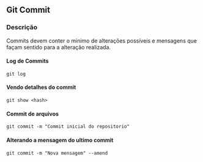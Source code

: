 ## Git Commit

### Descrição

Commits devem conter o minimo de alterações possíveis e mensagens que façam sentido para a alteração realizada.

#### Log de Commits
```
git log
```

#### Vendo detalhes do commit
```
git show <hash>

```
#### Commit de arquivos
```
git commit -m "Commit inicial do repositorio"
```

#### Alterando a mensagem do ultimo commit
```
git commit -m "Nova mensagem" --amend
